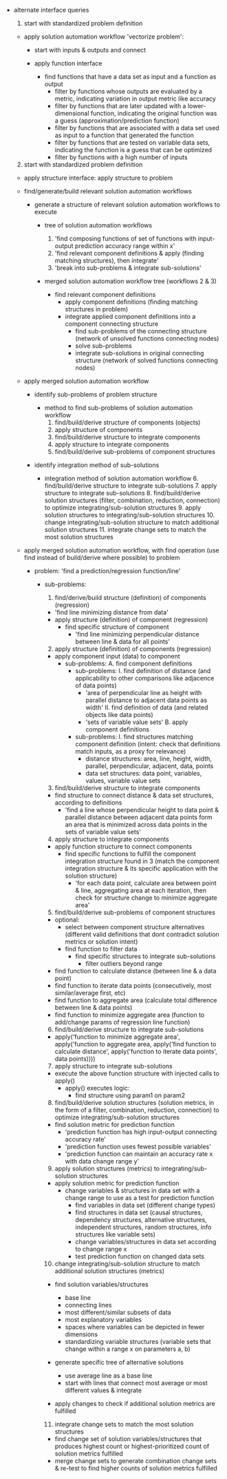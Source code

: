 - alternate interface queries


  1. start with standardized problem definition

    - apply solution automation workflow 'vectorize problem': 
    
      - start with inputs & outputs and connect
      
      - apply function interface
        
        - find functions that have a data set as input and a function as output
          - filter by functions whose outputs are evaluated by a metric, indicating variation in output metric like accuracy
          - filter by functions that are later updated with a lower-dimensional function, indicating the original function was a guess (approximation/prediction function)
          - filter by functions that are associated with a data set used as input to a function that generated the function
          - filter by functions that are tested on variable data sets, indicating the function is a guess that can be optimized
          - filter by functions with a high number of inputs


  2. start with standardized problem definition

    - apply structure interface: apply structure to problem

    - find/generate/build relevant solution automation workflows

      - generate a structure of relevant solution automation workflows to execute

        - tree of solution automation workflows

          1. 'find composing functions of set of functions with input-output prediction accuracy range within x'
          2. 'find relevant component definitions & apply (finding matching structures), then integrate'
          3. 'break into sub-problems & integrate sub-solutions'

        - merged solution automation workflow tree (workflows 2 & 3)

          - find relevant component definitions
            - apply component definitions (finding matching structures in problem)
            - integrate applied component definitions into a component connecting structure
              - find sub-problems of the connecting structure (network of unsolved functions connecting nodes)
              - solve sub-problems
              - integrate sub-solutions in original connecting structure (network of solved functions connecting nodes)

    - apply merged solution automation workflow

      - identify sub-problems of problem structure
        - method to find sub-problems of solution automation workflow
          1. find/build/derive structure of components (objects)
            2. apply structure of components
          3. find/build/derive structure to integrate components
            4. apply structure to integrate components
          5. find/build/derive sub-problems of component structures

      - identify integration method of sub-solutions
        - integration method of solution automation workflow
          6. find/build/derive structure to integrate sub-solutions
            7. apply structure to integrate sub-solutions
          8. find/build/derive solution structures (filter, combination, reduction, connection) to optimize integrating/sub-solution structures
            9. apply solution structures to integrating/sub-solution structures
              10. change integrating/sub-solution structure to match additional solution structures
          11. integrate change sets to match the most solution structures


  - apply merged solution automation workflow, with find operation (use find instead of build/derive where possible) to problem
  
    - problem: 'find a prediction/regression function/line'

      - sub-problems:

        1. find/derive/build structure (definition) of components (regression)
          - 'find line minimizing distance from data'
          - apply structure (definition) of component (regression)
            - find specific structure of component
              - 'find line minimizing perpendicular distance between line & data for all points'

        2. apply structure (definition) of components (regression) 
          - apply component input (data) to component
            - sub-problems:
              A. find component definitions
                - sub-problems: 
                  I. find definition of distance (and applicability to other comparisons like adjacence of data points)
                    - 'area of perpendicular line as height with parallel distance to adjacent data points as width'
                  II. find definition of data (and related objects like data points)
                    - 'sets of variable value sets'
              B. apply component definitions
                - sub-problems:
                  I. find structures matching component definition  (intent: check that definitions match inputs, as a proxy for relevance)
                    - distance structures: area, line, height, width, parallel, perpendicular, adjacent, data, points
                    - data set structures: data point, variables, values, variable value sets

        3. find/build/derive structure to integrate components
          - find structure to connect distance & data set structures, according to definitions
            - 'find a line whose perpendicular height to data point & parallel distance between adjacent data points form an area that is minimized across data points in the sets of variable value sets'
        
        4. apply structure to integrate components
          - apply function structure to connect components
            - find specific functions to fulfill the component integration structure found in 3 (match the component integration structure & its specific application with the solution structure)
              - 'for each data point, calculate area between point & line, aggregating area at each iteration, then check for structure change to minimize aggregate area'
        
        5. find/build/derive sub-problems of component structures
          - optional: 
            - select between component structure alternatives (different valid definitions that dont contradict solution metrics or solution intent)
            - find function to filter data
              - find specific structures to integrate sub-solutions
                - filter outliers beyond range
          - find function to calculate distance (between line & a data point)
          - find function to iterate data points (consecutively, most similar/average first, etc)
          - find function to aggregate area (calculate total difference between line & data points)
          - find function to minimize aggregate area (function to add/change params of regression line function)

        6. find/build/derive structure to integrate sub-solutions
          - apply('function to minimize aggregate area', apply('function to aggregate area, apply('find function to calculate distance', apply('function to iterate data points', data points))))

        7. apply structure to integrate sub-solutions
          - execute the above function structure with injected calls to apply()    
            - apply() executes logic: 
              - find structure using param1 on param2      
        
        8. find/build/derive solution structures (solution metrics, in the form of a filter, combination, reduction, connection) to optimize integrating/sub-solution structures
          - find solution metric for prediction function
            - 'prediction function has high input-output connecting accuracy rate'
            - 'prediction function uses fewest possible variables'
            - 'prediction function can maintain an accuracy rate x with data change range y'

        9. apply solution structures (metrics) to integrating/sub-solution structures

          - apply solution metric for prediction function
            - change variables & structures in data set with a change range to use as a test for prediction function
              - find variables in data set (different change types)
              - find structures in data set (causal structures, dependency structures, alternative structures, independent structures, random structures, info structures like variable sets)
              - change variables/structures in data set according to change range x
              - test prediction function on changed data sets
        
        10. change integrating/sub-solution structure to match additional solution structures (metrics)
        
          - find solution variables/structures
            - base line
            - connecting lines
            - most different/similar subsets of data
            - most explanatory variables
            - spaces where variables can be depicted in fewer dimensions
            - standardizing variable structures (variable sets that change within a range x on parameters a, b)

          - generate specific tree of alternative solutions
            - use average line as a base line
            - start with lines that connect most average or most different values & integrate

          - apply changes to check if additional solution metrics are fulfilled

        11. integrate change sets to match the most solution structures

          - find change set of solution variables/structures that produces highest count or highest-prioritized count of solution metrics fulfilled
          - merge change sets to generate combination change sets & re-test to find higher counts of solution metrics fulfilled
